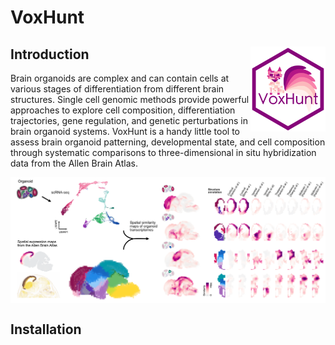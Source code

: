 # VoxHunt



## Introduction <img src="figures/logo.png" align="right" width="120" />

Brain organoids are complex and can contain cells at various stages of differentiation from different brain structures. Single cell genomic methods provide  powerful approaches to explore cell composition, differentiation trajectories, gene regulation, and genetic perturbations in brain organoid systems. VoxHunt is a handy little tool to assess brain organoid patterning, developmental state, and cell composition through systematic comparisons to three-dimensional in situ hybridization data from the Allen Brain Atlas.

<img src="figures/abstract.png" align="center" />


## Installation

